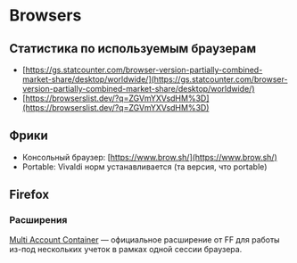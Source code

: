# Browsers

## Статистика по используемым браузерам

* [https://gs.statcounter.com/browser-version-partially-combined-market-share/desktop/worldwide/](https://gs.statcounter.com/browser-version-partially-combined-market-share/desktop/worldwide/)
* [https://browserslist.dev/?q=ZGVmYXVsdHM%3D](https://browserslist.dev/?q=ZGVmYXVsdHM%3D)

## Фрики

* Консольный браузер: [https://www.brow.sh/](https://www.brow.sh/)
* Portable: Vivaldi норм устанавливается (та версия, что portable)

## Firefox

### Расширения

[Multi Account Container](https://addons.mozilla.org/ru/firefox/addon/multi-account-containers) — официальное расширение от FF для работы из-под нескольких учеток в рамках одной сессии браузера.
